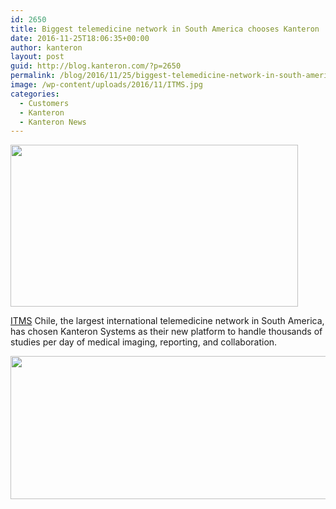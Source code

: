 ```yaml
---
id: 2650
title: Biggest telemedicine network in South America chooses Kanteron
date: 2016-11-25T18:06:35+00:00
author: kanteron
layout: post
guid: http://blog.kanteron.com/?p=2650
permalink: /blog/2016/11/25/biggest-telemedicine-network-in-south-america-chooses-kanteron/
image: /wp-content/uploads/2016/11/ITMS.jpg
categories:
  - Customers
  - Kanteron
  - Kanteron News
---
```

<img class="aligncenter " src="http://www.cancilleria.gov.co/sites/default/files/recepcion-itms-telemedicina-bogota.jpg" alt="" width="460" height="259" />

[ITMS](http://www.itms.cl/) Chile, the largest international telemedicine network in South America, has chosen Kanteron Systems as their new platform to handle thousands of studies per day of medical imaging, reporting, and collaboration.

<img class="aligncenter size-medium" src="http://www.itms.cl/imagens/hp/es-es/Banner06.jpg" alt="" width="540" height="229" />